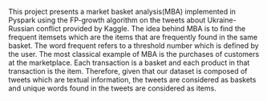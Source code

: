 This project presents a market basket analysis(MBA) implemented in Pyspark using the FP-growth algorithm on the tweets about Ukraine-Russian conflict provided by Kaggle.
The idea behind MBA is to find the frequent itemsets which are the items that are frequently found in the same basket. The word frequent refers to a threshold number which is defined by the user. The most classical example of MBA is the purchases of customers at the marketplace. Each transaction is a basket and each product in that transaction is the item. Therefore,  given that our dataset is composed of tweets which are textual information, the tweets are considered as baskets and unique words found in the tweets are considered as items. 
